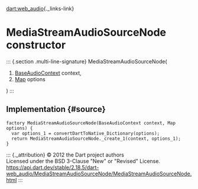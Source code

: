 [dart:web\_audio](../../dart-web_audio/dart-web_audio-library){._links-link}

MediaStreamAudioSourceNode constructor
======================================

::: {.section .multi-line-signature}
MediaStreamAudioSourceNode(

1.  [BaseAudioContext](../baseaudiocontext-class) context,
2.  [Map](../../dart-core/map-class) options

)
:::

Implementation {#source}
--------------

``` {.language-dart data-language="dart"}
factory MediaStreamAudioSourceNode(BaseAudioContext context, Map options) {
  var options_1 = convertDartToNative_Dictionary(options);
  return MediaStreamAudioSourceNode._create_1(context, options_1);
}
```

::: {._attribution}
© 2012 the Dart project authors\
Licensed under the BSD 3-Clause \"New\" or \"Revised\" License.\
<https://api.dart.dev/stable/2.18.5/dart-web_audio/MediaStreamAudioSourceNode/MediaStreamAudioSourceNode.html>
:::
